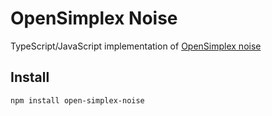 # OpenSimplex Noise

TypeScript/JavaScript implementation of [OpenSimplex noise](https://en.wikipedia.org/wiki/OpenSimplex_noise)

## Install

    npm install open-simplex-noise
